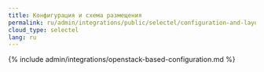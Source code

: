 ```yaml
---
title: Конфигурация и схема размещения
permalink: ru/admin/integrations/public/selectel/сonfiguration-and-layout-scheme.html
cloud_type: selectel
lang: ru
---
```


{% include admin/integrations/openstack-based-configuration.md %}
